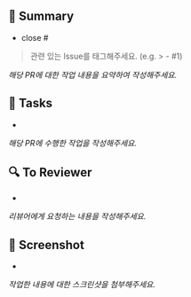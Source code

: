 ## 📌 Summary

- close #

> 관련 있는 Issue를 태그해주세요. (e.g. > - #1)

_해당 PR에 대한 작업 내용을 요약하여 작성해주세요._

## 📄 Tasks

-

_해당 PR에 수행한 작업을 작성해주세요._

## 🔍 To Reviewer

-

_리뷰어에게 요청하는 내용을 작성해주세요._

## 📸 Screenshot

-

_작업한 내용에 대한 스크린샷을 첨부해주세요._
